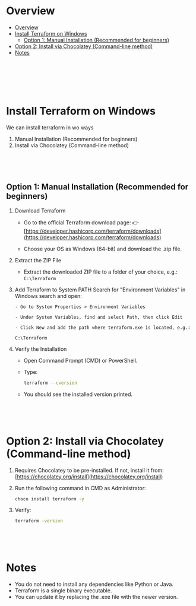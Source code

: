 # Overview

- [Overview](#overview)
- [Install Terraform on Windows](#install-terraform-on-windows)
  - [Option 1: Manual Installation (Recommended for beginners)](#option-1-manual-installation-recommended-for-beginners)
- [Option 2: Install via Chocolatey (Command-line method)](#option-2-install-via-chocolatey-command-line-method)
- [Notes](#notes)

&nbsp;

&nbsp;

&nbsp;

# Install Terraform on Windows

We can install terraform in wo ways

1. Manual Installation (Recommended for beginners)
2. Install via Chocolatey (Command-line method)

&nbsp;

&nbsp;

## Option 1: Manual Installation (Recommended for beginners)

1.  Download Terraform

    - Go to the official Terraform download page:
      👉 [https://developer.hashicorp.com/terraform/downloads](https://developer.hashicorp.com/terraform/downloads)

    - Choose your OS as Windows (64-bit) and download the .zip file.

2.  Extract the ZIP File

    - Extract the downloaded ZIP file to a folder of your choice, e.g.:
      `C:\Terraform`

3.  Add Terraform to System PATH
    Search for "Environment Variables" in Windows search and open:

        - Go to System Properties > Environment Variables

        - Under System Variables, find and select Path, then click Edit

        - Click New and add the path where terraform.exe is located, e.g.:

    `C:\Terraform`

4.  Verify the Installation

    - Open Command Prompt (CMD) or PowerShell.

    - Type:

      ```sh
      terraform --cversion
      ```

    - You should see the installed version printed.

&nbsp;

&nbsp;

# Option 2: Install via Chocolatey (Command-line method)

1. Requires Chocolatey to be pre-installed. If not, install it from: [https://chocolatey.org/install](https://chocolatey.org/install)

2. Run the following command in CMD as Administrator:

   ```sh
   choco install terraform -y
   ```

3. Verify:

   ```sh
   terraform -version
   ```

&nbsp;

&nbsp;

# Notes

- You do not need to install any dependencies like Python or Java.
- Terraform is a single binary executable.
- You can update it by replacing the .exe file with the newer version.

&nbsp;

&nbsp;

&nbsp;

&nbsp;
